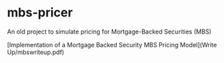# mbs-pricer
An old project to simulate pricing for Mortgage-Backed Securities (MBS)

[Implementation of a Mortgage Backed Security
MBS Pricing Model](Write Up/mbswriteup.pdf)
